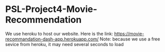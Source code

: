 # PSL-Project4-Movie-Recommendation
We use heroku to host our website. Here is the link: https://movie-recommandation-dash-app.herokuapp.com/
Note: because we use a free sevice from heroku, it may need several seconds to load
